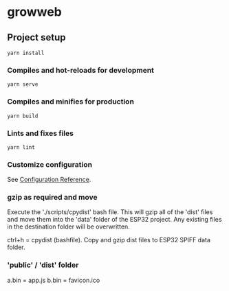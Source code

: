 # growweb

## Project setup
```
yarn install
```

### Compiles and hot-reloads for development
```
yarn serve
```

### Compiles and minifies for production
```
yarn build
```

### Lints and fixes files
```
yarn lint
```

### Customize configuration
See [Configuration Reference](https://cli.vuejs.org/config/).

### gzip as required and move
Execute the './scripts/cpydist' bash file. This will gzip all of the 'dist' files
and move them into the 'data' folder of the ESP32 project.
Any existing files in the destination folder will be overwritten.

ctrl+h = cpydist (bashfile). Copy and gzip dist files to ESP32
SPIFF data folder.

### 'public' / 'dist' folder
a.bin = app.js
b.bin = favicon.ico
